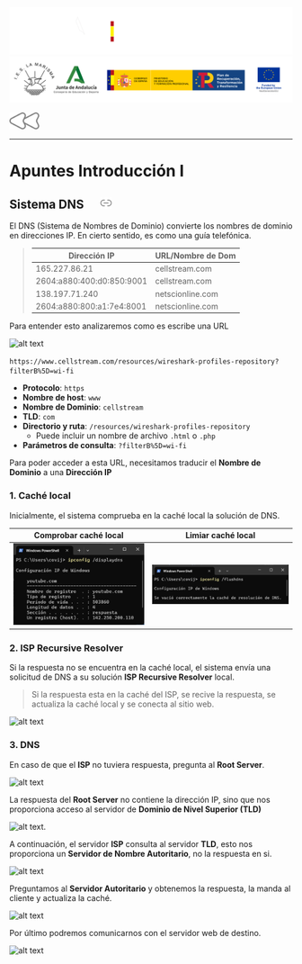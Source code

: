 ![](/.resGen/_bannerD.png#gh-dark-mode-only)
![](/.resGen/_bannerL.png#gh-light-mode-only)

<a href="1.md"><img src="/.resGen/_back.svg" width="52.5"></a>

---

# Apuntes Introducción I

## Sistema DNS &nbsp;&nbsp;&nbsp;&nbsp;&nbsp;<a href="https://www.cellstream.com/2017/07/19/the-dns-system-in-depth/"><img src="/.resGen/_link.svg" width="20"></a>

El DNS (Sistema de Nombres de Dominio) convierte los nombres de dominio en direcciones IP. En cierto sentido, es como una guía telefónica.

> | Dirección IP | URL/Nombre de Dom |
> | --------------------------- | ----------------- |
> | 165.227.86.21               | cellstream.com    |
> | 2604:a880:400:d0:850:9001   | cellstream.com    |
> | 138.197.71.240              | netscionline.com  |
> | 2604:a880:800:a1:7e4:8001   | netscionline.com  |

Para entender esto analizaremos como es escribe una URL

![alt text](https://www.cellstream.com/wp-content/uploads/2017/07/2020-06-20_15-06-47.png)

`https://www.cellstream.com/resources/wireshark-profiles-repository?filterB%5D=wi-fi`

- **Protocolo**: `https`
- **Nombre de host**: `www`
- **Nombre de Dominio**: `cellstream`
- **TLD**: `com`
- **Directorio y ruta**: `/resources/wireshark-profiles-repository`
  - Puede incluir un nombre de archivo `.html` o `.php`
- **Parámetros de consulta**: `?filterB%5D=wi-fi`

Para poder acceder a esta URL, necesitamos traducir el **Nombre de Dominio** a una **Dirección IP**

### 1. Caché local

Inicialmente, el sistema comprueba en la caché local la solución de DNS.

|Comprobar caché local|Limiar caché local|
|--|--|
|![](res/img/1.1.2.png)|![](res/img/1.1.3.png)|

### 2. ISP Recursive Resolver

Si la respuesta no se encuentra en la caché local, el sistema envía una solicitud de DNS a su solución **ISP Recursive Resolver** local.

> Si la respuesta esta en la caché del ISP, se recive la respuesta, se actualiza la caché local y se conecta al sitio web.

![alt text](https://www.cellstream.com/wp-content/uploads/2017/07/2020-06-20_15-14-10.png)

### 3. DNS

En caso de que el **ISP** no tuviera respuesta, pregunta al **Root Server**.

![alt text](https://www.cellstream.com/wp-content/uploads/2017/07/2020-06-20_15-17-25.png)

La respuesta del **Root Server** no contiene la dirección IP, sino que nos proporciona acceso al servidor de **Dominio de Nivel Superior (TLD)**

![alt text](https://www.cellstream.com/wp-content/uploads/2017/07/2020-06-20_15-22-07.png).

A continuación, el servidor **ISP** consulta al servidor **TLD**, esto nos proporciona un **Servidor de Nombre Autoritario**, no la respuesta en si.

![alt text](https://www.cellstream.com/wp-content/uploads/2017/07/2020-06-20_15-24-39.png)

Preguntamos al **Servidor Autoritario** y obtenemos la respuesta, la manda al cliente y actualiza la caché.

![alt text](https://www.cellstream.com/wp-content/uploads/2017/07/2020-06-20_15-26-45.png)

Por último podremos comunicarnos con el servidor web de destino.

![alt text](https://www.cellstream.com/wp-content/uploads/2017/07/2020-06-20_15-28-01.png)


